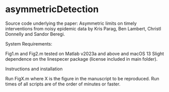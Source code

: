 # asymmetricDetection
Source code underlying the paper: 
Asymmetric limits on timely interventions from noisy epidemic data by Kris Parag, Ben Lambert, Christl Donnelly and Sandor Beregi.


System Requirements:

Fig1.m and Fig2.m tested on Matlab v2023a and above and macOS 13
Slight dependence on the linespecer package (license included in main folder).


Instructions and installation

Run FigX.m where X is the figure in the manuscript to be reproduced.
Run times of all scripts are of the order of minutes or faster.

